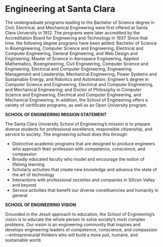 # Engineering at Santa Clara

The undergraduate programs leading to the Bachelor of Science degree in Civil, Electrical, and Mechanical Engineering were first offered at Santa Clara University in 1912. The programs were later accredited by the Accreditation Board for Engineering and Technology in 1937. Since that time, the following degree programs have been added: Bachelor of Science in Bioengineering, Computer Science and Engineering, Electrical and Computer Engineering, General Engineering, and Web Design and Engineering; Master of Science in Aerospace Engineering, Applied Mathematics, Bioengineering, Civil Engineering, Computer Science and Engineering, Electrical and Computer Engineering, Engineering Management and Leadership, Mechanical Engineering, Power Systems and Sustainable Energy, and Robotics and Automation; Engineer’s degree in Computer Science and Engineering, Electrical and Computer Engineering, and Mechanical Engineering; and Doctor of Philosophy in Computer Science and Engineering, Electrical and Computer Engineering, and Mechanical Engineering. In addition, the School of Engineering offers a variety of certificate programs, as well as an Open University program.

**SCHOOL OF ENGINEERING MISSION STATEMENT**&#x20;

The Santa Clara University School of Engineering’s mission is to prepare diverse students for professional excellence, responsible citizenship, and service to society. The engineering school does this through:

* Distinctive academic programs that are designed to produce engineers who approach their profession with competence, conscience, and compassion
* Broadly educated faculty who model and encourage the notion of lifelong learning
* Scholarly activities that create new knowledge and advance the state of the art of technology
* Interactions with professional societies and companies in Silicon Valley and beyond
* Service activities that benefit our diverse constituencies and humanity in general

**SCHOOL OF ENGINEERING VISION**&#x20;

Grounded in the Jesuit approach to education, the School of Engineering’s vision is to educate the whole person to solve society’s most complex problems. Our vision is an engineering community that inspires and develops engineering leaders of competence, conscience, and compassion—entrepreneurial thinkers who will build a more just, humane, and sustainable world.
